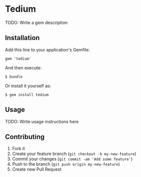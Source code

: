 # Tedium

TODO: Write a gem description

## Installation

Add this line to your application's Gemfile:

    gem 'tedium'

And then execute:

    $ bundle

Or install it yourself as:

    $ gem install tedium

## Usage

TODO: Write usage instructions here

## Contributing

1. Fork it
2. Create your feature branch (`git checkout -b my-new-feature`)
3. Commit your changes (`git commit -am 'Add some feature'`)
4. Push to the branch (`git push origin my-new-feature`)
5. Create new Pull Request
